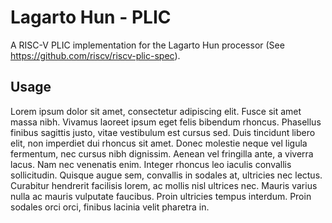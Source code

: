 # Lagarto Hun - PLIC

A RISC-V PLIC implementation for the Lagarto Hun processor (See https://github.com/riscv/riscv-plic-spec).

## Usage

Lorem ipsum dolor sit amet, consectetur adipiscing elit. Fusce sit amet massa nibh. Vivamus laoreet ipsum eget felis bibendum rhoncus. Phasellus finibus sagittis justo, vitae vestibulum est cursus sed. Duis tincidunt libero elit, non imperdiet dui rhoncus sit amet. Donec molestie neque vel ligula fermentum, nec cursus nibh dignissim. Aenean vel fringilla ante, a viverra lacus. Nam nec venenatis enim. Integer rhoncus leo iaculis convallis sollicitudin. Quisque augue sem, convallis in sodales at, ultricies nec lectus. Curabitur hendrerit facilisis lorem, ac mollis nisl ultrices nec. Mauris varius nulla ac mauris vulputate faucibus. Proin ultricies tempus interdum. Proin sodales orci orci, finibus lacinia velit pharetra in.